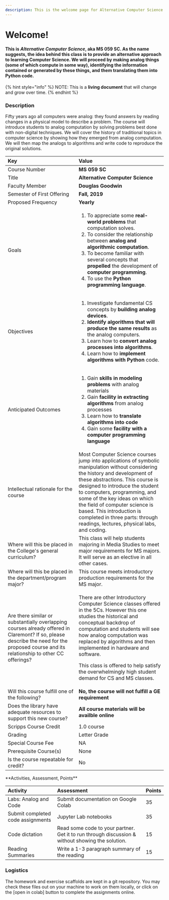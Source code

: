 ```yaml
---
description: This is the welcome page for Alternative Computer Science.
---
```


# Welcome!

#### This is _Alternative Computer Science_, aka **MS 059 SC.** As the name suggests, the idea behind this class is to provide an alternative approach to learning Computer Science. We will proceed by making analog things \(some of which compute in some way\), identifying the information contained or generated by these things, and them translating them into Python code.

{% hint style="info" %}
 NOTE: This is a **living document** that will change and grow over time. 
{% endhint %}

### Description

Fifty years ago all computers were analog: they found answers by reading changes in a physical model to describe a problem. The course will introduce students to analog computation by solving problems best done with non-digital techniques. We will cover the history of traditional topics in computer science by showing how they emerged from analog computation. We will then map the analogs to algorithms and write code to reproduce the original solutions.



<table>
  <thead>
    <tr>
      <th style="text-align:left">Key</th>
      <th style="text-align:left">Value</th>
    </tr>
  </thead>
  <tbody>
    <tr>
      <td style="text-align:left">Course Number</td>
      <td style="text-align:left"><b>MS 059 SC</b>
      </td>
    </tr>
    <tr>
      <td style="text-align:left">Title</td>
      <td style="text-align:left"><b>Alternative Computer Science</b>
      </td>
    </tr>
    <tr>
      <td style="text-align:left">Faculty Member</td>
      <td style="text-align:left"><b>Douglas Goodwin</b>
      </td>
    </tr>
    <tr>
      <td style="text-align:left">Semester of First Offering</td>
      <td style="text-align:left"><b>Fall, 2019</b>
      </td>
    </tr>
    <tr>
      <td style="text-align:left">Proposed Frequency</td>
      <td style="text-align:left"><b>Yearly</b>
      </td>
    </tr>
    <tr>
      <td style="text-align:left">Goals</td>
      <td style="text-align:left">
        <ol>
          <li>To appreciate some <b>real-world problems</b> that computation solves.</li>
          <li>To consider the relationship between <b>analog and algorithmic computation</b>.</li>
          <li>To become familiar with several concepts that <b>propelled</b> the development
            of <b>computer programming</b>.</li>
          <li>To use the <b>Python programming language</b>.</li>
        </ol>
      </td>
    </tr>
    <tr>
      <td style="text-align:left">Objectives</td>
      <td style="text-align:left">
        <ol>
          <li>Investigate fundamental CS concepts by <b>building analog devices</b>.</li>
          <li><b>Identify algorithms that will produce the same results</b> as the analog
            computers.</li>
          <li>Learn how to <b>convert analog processes into algorithms</b>.</li>
          <li>Learn how to <b>implement algorithms with Python</b> code.</li>
        </ol>
      </td>
    </tr>
    <tr>
      <td style="text-align:left">Anticipated Outcomes</td>
      <td style="text-align:left">
        <ol>
          <li>Gain <b>skills in modeling problems</b> with analog materials</li>
          <li>Gain <b>facility in extracting algorithms</b> from analog processes</li>
          <li>Learn how to <b>translate algorithms into code</b>
          </li>
          <li>Gain some <b>facility with a computer programming language</b>
          </li>
        </ol>
      </td>
    </tr>
    <tr>
      <td style="text-align:left">Intellectual rationale for the course</td>
      <td style="text-align:left">Most Computer Science courses jump into applications of symbolic manipulation
        without considering the history and development of these abstractions.
        This course is designed to introduce the student to computers, programming,
        and some of the key ideas on which the field of computer science is based.
        This introduction is completed in three parts: through readings, lectures,
        physical labs, and coding.</td>
    </tr>
    <tr>
      <td style="text-align:left">Where will this be placed in the College&apos;s general curriculum?</td>
      <td
      style="text-align:left">This class will help students majoring in Media Studies to meet major
        requirements for MS majors. It will serve as an elective in all other cases.</td>
    </tr>
    <tr>
      <td style="text-align:left">Where will this be placed in the department/program major?</td>
      <td style="text-align:left">This course meets introductory production requirements for the MS major.</td>
    </tr>
    <tr>
      <td style="text-align:left">Are there similar or substantially overlapping courses already offered
        in Claremont? If so, please describe the need for the proposed course and
        its relationship to other CC offerings?</td>
      <td style="text-align:left">
        <p>There are other Introductory Computer Science classes offered in the 5Cs.
          However this one studies the historical and conceptual backdrop of computation
          and students will see how analog computation was replaced by algorithms
          and then implemented in hardware and software.</p>
        <p>This class is offered to help satisfy the overwhelmingly high student
          demand for CS and MS classes.</p>
      </td>
    </tr>
    <tr>
      <td style="text-align:left">Will this course fulfill one of the following?</td>
      <td style="text-align:left"><b>No, the course will not fulfill a GE requirement</b>
      </td>
    </tr>
    <tr>
      <td style="text-align:left">Does the library have adequate resources to support this new course?</td>
      <td
      style="text-align:left"><b>All course materials will be availble online</b>
        </td>
    </tr>
    <tr>
      <td style="text-align:left">Scripps Course Credit</td>
      <td style="text-align:left">1.0 course</td>
    </tr>
    <tr>
      <td style="text-align:left">Grading</td>
      <td style="text-align:left">Letter Grade</td>
    </tr>
    <tr>
      <td style="text-align:left">Special Course Fee</td>
      <td style="text-align:left">NA</td>
    </tr>
    <tr>
      <td style="text-align:left">Prerequisite Course(s)</td>
      <td style="text-align:left">None</td>
    </tr>
    <tr>
      <td style="text-align:left">Is the course repeatable for credit?</td>
      <td style="text-align:left">No</td>
    </tr>
  </tbody>
</table>**Activities, Assessment, Points**

| **Activity** | **Assessment** | **Points** |
| :--- | :--- | :--- |
| Labs: Analog and Code | Submit documentation on Google Colab | 35 |
| Submit completed code assignments | Jupyter Lab notebooks | 35 |
| Code dictation | Read some code to your partner. Get it to run through discussion & without showing the solution.  | 15 |
| Reading Summaries | Write a 1-3 paragraph summary of the reading | 15 |

### **Logistics**

The homework and exercise scaffolds are kept in a git repository. You may check these files out on your machine to work on them locally, or click on the \[open in colab\] button to complete the assignments online. 

